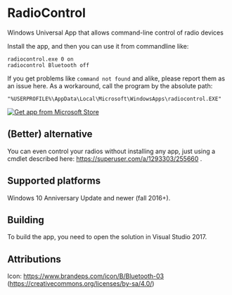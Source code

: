 # RadioControl
Windows Universal App that allows command-line control of radio devices

Install the app, and then you can use it from commandline like:

    radiocontrol.exe 0 on
    radiocontrol Bluetooth off
    
If you get problems like `command not found` and alike, please report them as an issue here. As a workaround, call the program by the absolute path:

    "%USERPROFILE%\AppData\Local\Microsoft\WindowsApps\radiocontrol.EXE"
    
[![Get app from Microsoft Store](https://assets.windowsphone.com/13484911-a6ab-4170-8b7e-795c1e8b4165/English_get_L_InvariantCulture_Default.png)](https://www.microsoft.com/store/apps/9PJBRHTBVNMR?ocid=badge)

## (Better) alternative

You can even control your radios without installing any app, just using a cmdlet described here: https://superuser.com/a/1293303/255660 .

## Supported platforms

Windows 10 Anniversary Update and newer (fall 2016+).

## Building

To build the app, you need to open the solution in Visual Studio 2017.

## Attributions

Icon: https://www.brandeps.com/icon/B/Bluetooth-03 (https://creativecommons.org/licenses/by-sa/4.0/)
